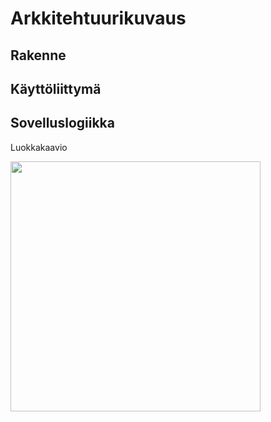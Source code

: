 # Arkkitehtuurikuvaus

## Rakenne


## Käyttöliittymä


## Sovelluslogiikka

Luokkakaavio

<img src="https://i.imgur.com/mxOk3ER.jpg" width="400">
